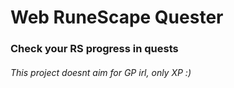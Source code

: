 # Web RuneScape Quester
### Check your RS progress in quests
###### This project doesnt aim for GP irl, only XP :)

